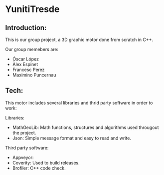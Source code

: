 # YunitiTresde

## Introduction:

This is our group project, a 3D graphic motor done from scratch in C++.

Our group memebers are:

* Óscar López
* Àlex Espinet
* Francesc Perez
* Maximino Puncernau

## Tech:

This motor includes several libraries and thrid party software in order to work:

Libraries:

* MathGeoLib: Math functions, structures and algorithms used througout the project.
* Json: Simple message format and easy to read and write.

Third party software:

* Appveyor: 
* Coverity: Used to build releases.
* Brofiler: C++ code check.
